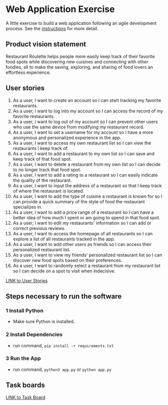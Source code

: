 # Web Application Exercise

A little exercise to build a web application following an agile development process. See the [instructions](instructions.md) for more detail.

## Product vision statement

Restaurant Roulette helps people more easily keep track of their favorite food spots while discovering new cuisines and connecting with other foodies, all to make the saving, exploring, and sharing of food lovers an effortless experience.

## User stories

1.  As a user, I want to create an account so I can start tracking my favorite restaurants.
2.  As a user, I want to log into my account so I can access the record of my favorite restaurants.
3.  As a user, I want to log out of my account so I can prevent other users who use the same device from modifying my restaurant record.
4.  As a user, I want to set a username for my account so I have a more anonymous and personalized experience in the app.
5.  As a user, I want to access my own restaurant list so I can view the restaurants I keep track of.
6.  As a user, I want to add a restaurant to my own list so I can save and keep track of that food spot.
7.  As a user, I want to delete a restaurant from my own list so I can decide to no longer track that food spot.
8.  As a user, I want to add a rating to a restaurant so I can easily indicate the quality of the restaurant.
9.  As a user, I want to input the address of a restaurant so that I keep track of where the restaurant is located.
10. As a user, I want to add the type of cuisine a restaurant is known for so I can provide a quick summary of the style of food the restaurant specializes in.
11. As a user, I want to add a price range of a restaurant so I can have a better idea of how much I spent or am going to spend in that food spot.
12. As a user, I want to edit my restaurants' information so I can add or correct previous reviews.
13. As a user, I want to access the homepage of all restaurants so I can explore a list of all restaurants tracked in the app.
14. As a user, I want to add other users as friends so I can access their personalized restaurant list.
15. As a user, I want to view my friends’ personalized restaurant list so I can discover new food spots based on their preferences.
16. As a user, I want to randomly select a restaurant from my restaurant list so I can decide on a spot to visit when indecisive.

[LINK to User Stories](https://github.com/software-students-spring2025/2-web-app-swe-city/issues)

## Steps necessary to run the software

### 1️ Install Python
- Make sure Python is installed. 

### 2 Install Dependencies
- run command, `pip install -r requirements.txt`

### 3 Run the App
- run command, `python3 app.py` or `python app.py`

## Task boards

[LINK to Task Board](https://github.com/orgs/software-students-spring2025/projects/20/views/2)
